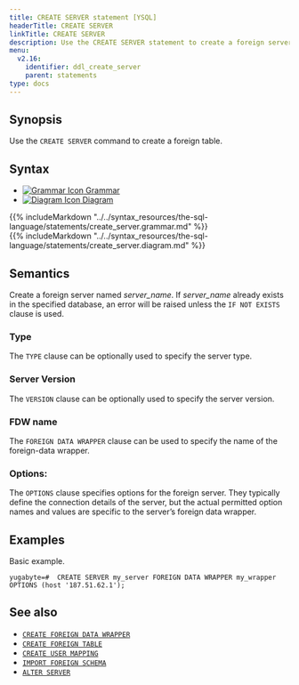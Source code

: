```yaml
---
title: CREATE SERVER statement [YSQL]
headerTitle: CREATE SERVER
linkTitle: CREATE SERVER
description: Use the CREATE SERVER statement to create a foreign server.
menu:
  v2.16:
    identifier: ddl_create_server
    parent: statements
type: docs
---
```


## Synopsis

Use the `CREATE SERVER` command to create a foreign table.

## Syntax

<ul class="nav nav-tabs nav-tabs-yb">
  <li >
    <a href="#grammar" class="nav-link active" id="grammar-tab" data-bs-toggle="tab" role="tab" aria-controls="grammar" aria-selected="true">
      <img src="/icons/file-lines.svg" alt="Grammar Icon">
      Grammar
    </a>
  </li>
  <li>
    <a href="#diagram" class="nav-link" id="diagram-tab" data-bs-toggle="tab" role="tab" aria-controls="diagram" aria-selected="false">
      <img src="/icons/diagram.svg" alt="Diagram Icon">
      Diagram
    </a>
  </li>
</ul>

<div class="tab-content">
  <div id="grammar" class="tab-pane fade show active" role="tabpanel" aria-labelledby="grammar-tab">
  {{% includeMarkdown "../../syntax_resources/the-sql-language/statements/create_server.grammar.md" %}}
  </div>
  <div id="diagram" class="tab-pane fade" role="tabpanel" aria-labelledby="diagram-tab">
  {{% includeMarkdown "../../syntax_resources/the-sql-language/statements/create_server.diagram.md" %}}
  </div>
</div>

## Semantics

Create a foreign server named *server_name*. If *server_name* already exists in the specified database, an error will be raised unless the `IF NOT EXISTS` clause is used.

### Type
The `TYPE` clause can be optionally used to specify the server type.

### Server Version

The `VERSION` clause can be optionally used to specify the server version.

### FDW name
The `FOREIGN DATA WRAPPER` clause can be used to specify the name of the foreign-data wrapper.

### Options:
The `OPTIONS` clause specifies options for the foreign server. They typically define the connection details of the server, but the actual permitted option names and values are specific to the server’s foreign data wrapper.

## Examples

Basic example.

```plpgsql
yugabyte=#  CREATE SERVER my_server FOREIGN DATA WRAPPER my_wrapper OPTIONS (host '187.51.62.1');
```

## See also

- [`CREATE FOREIGN DATA WRAPPER`](../ddl_create_foreign_data_wrapper/)
- [`CREATE FOREIGN TABLE`](../ddl_create_foreign_table/)
- [`CREATE USER MAPPING`](../ddl_create_user_mapping/)
- [`IMPORT FOREIGN SCHEMA`](../ddl_import_foreign_schema/)
- [`ALTER SERVER`](../ddl_alter_server/)

